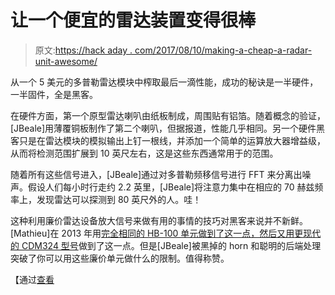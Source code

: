 # 让一个便宜的雷达装置变得很棒

> 原文:[https://hack aday . com/2017/08/10/making-a-cheap-a-radar-unit-awesome/](https://hackaday.com/2017/08/10/making-a-cheap-radar-unit-awesome/)

从一个 5 美元的多普勒雷达模块中榨取最后一滴性能，成功的秘诀是一半硬件，一半固件，全是黑客。

在硬件方面，第一个原型雷达喇叭由纸板制成，周围贴有铝箔。随着概念的验证，[JBeale]用薄覆铜板制作了第二个喇叭，但据报道，性能几乎相同。另一个硬件黑客只是在雷达模块的模拟输出上钉一根线，并添加一个简单的运算放大器增益级，从而将检测范围扩展到 10 英尺左右，这是这些东西通常用于的范围。

随着所有这些信号进入，[JBeale]通过对多普勒频移信号进行 FFT 来分离出噪声。假设人们每小时行走约 2.2 英里，[JBeale]将注意力集中在相应的 70 赫兹频率上，发现雷达可以探测到 80 英尺外的人。哇！

这种利用廉价雷达设备放大信号来做有用的事情的技巧对黑客来说并不新鲜。[Mathieu]在 2013 年用[完全相同的 HB-100 单元做到了这一点，然后又用](http://hackaday.com/2013/08/14/making-the-electronics-for-a-doppler-motion-sensor/)[更现代的 CDM324 型号](http://hackaday.com/2017/03/31/the-right-circuit-turns-doppler-module-into-a-sensor/)做到了这一点。但是[JBeale]被黑掉的 horn 和聪明的后端处理突破了你可以用这些廉价单元做什么的限制。值得称赞。

【通过[查看](https://www.pjrc.com/low-cost-doppler-radar/)